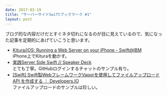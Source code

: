 ```yaml
---
date: 2017-03-19
title: "サーバーサイドSwiftブックマーク #1"
layout: post
---
```


ブログ的な内容だけだとすぐネタ切れになるのが目に見えているので、気になった記事を定期的にあげていこうと思います。

- [Kitura/iOS: Running a Web Server on your iPhone - Swift@IBM](https://developer.ibm.com/swift/2017/03/13/kitura-ios/)  
iPhone上でKituraを動かす。
- [実践Server Side Swift // Speaker Deck](https://speakerdeck.com/noppoman/shi-jian-server-side-swift)  
とても丁寧。GitHubログインするチャットのサンプル有り。
- [[Swift] Swift製WebフレームワークVaporを使用してファイルアップロード API を作成する ｜ Developers.IO](http://dev.classmethod.jp/server-side/vapor-swift-file-upload/)  
ファイルアップロードのサンプルは珍しい。
